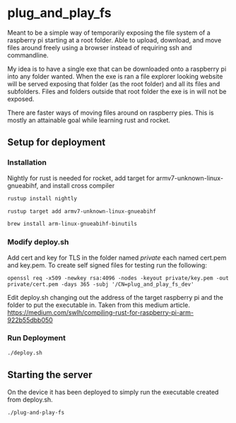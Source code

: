 # plug_and_play_fs

Meant to be a simple way of temporarily exposing the file system of a raspberry pi starting at a root folder. 
Able to upload, download, and move files around freely using a browser instead of requiring ssh and commandline.

My idea is to have a single exe that can be downloaded onto a raspberry pi into any folder wanted. 
When the exe is ran a file explorer looking website will be served exposing that folder (as the root folder) and all its files and subfolders.
Files and folders outside that root folder the exe is in will not be exposed.

There are faster ways of moving files around on raspberry pies. This is mostly an attainable goal while learning rust and rocket.

## Setup for deployment
### Installation
Nightly for rust is needed for rocket, add target for armv7-unknown-linux-gnueabihf, and install cross compiler
```sh
rustup install nightly

rustup target add armv7-unknown-linux-gnueabihf

brew install arm-linux-gnueabihf-binutils
```
### Modify deploy.sh
Add cert and key for TLS in the folder named *private* each named cert.pem and key.pem.
To create self signed files for testing run the following:
```
openssl req -x509 -newkey rsa:4096 -nodes -keyout private/key.pem -out private/cert.pem -days 365 -subj '/CN=plug_and_play_fs_dev'
````
Edit deploy.sh changing out the address of the target raspberry pi and the folder to put the executable in. Taken from this medium article. <https://medium.com/swlh/compiling-rust-for-raspberry-pi-arm-922b55dbb050>
### Run Deployment
```sh
./deploy.sh
```

## Starting the server
On the device it has been deployed to simply run the executable created from deploy.sh.
```sh
./plug-and-play-fs
```